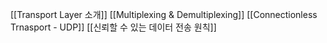 [[Transport Layer 소개]]
[[Multiplexing & Demultiplexing]]
[[Connectionless Trnasport - UDP]]
[[신뢰할 수 있는 데이터 전송 원칙]]